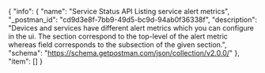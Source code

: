 {
  "info": {
    "name": "Service Status API Listing service alert metrics",
    "_postman_id": "cd9d3e8f-7bb9-49d5-bc9d-94ab0f36338f",
    "description": "Devices and services have different alert metrics which you can configure in the ui. The section correspond to the top-level of the alert metric whereas field corresponds to the subsection of the given section.",
    "schema": "https://schema.getpostman.com/json/collection/v2.0.0/"
  },
  "item": []
}